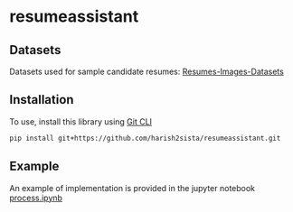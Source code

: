 # resumeassistant

## Datasets
Datasets used for sample candidate resumes: 
[Resumes-Images-Datasets](https://www.kaggle.com/datasets/youssefkhalil/resumes-images-datasets)

## Installation 
To use, install this library using [Git CLI](https://github.com/cli/cli#installation)
```bash
pip install git+https://github.com/harish2sista/resumeassistant.git
```

## Example
An example of implementation is provided in the jupyter notebook [process.ipynb](https://github.com/harish2sista/resumeassistant/blob/main/process.ipynb)
